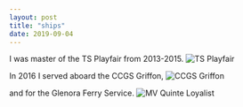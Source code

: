 ```yaml
---
layout: post
title: "ships"
date: 2019-09-04
---
```


I was master of the TS Playfair from 2013-2015.
![TS Playfair](https://github.com/Patrick-Shorey/Patrick-Shorey.github.io/raw/master/jpgs/playfair_underway.jpg "TS Playfair")

In 2016 I served aboard the CCGS Griffon,
![CCGS Griffon](https://github.com/Patrick-Shorey/Patrick-Shorey.github.io/raw/master/jpgs/ccgsGriffon.jpg "CCGS Griffon")

and for the Glenora Ferry Service.
![MV Quinte Loyalist](https://github.com/Patrick-Shorey/Patrick-Shorey.github.io/raw/master/jpgs/quinte_loyalist.jpg "MV Quinte Loyalist")
